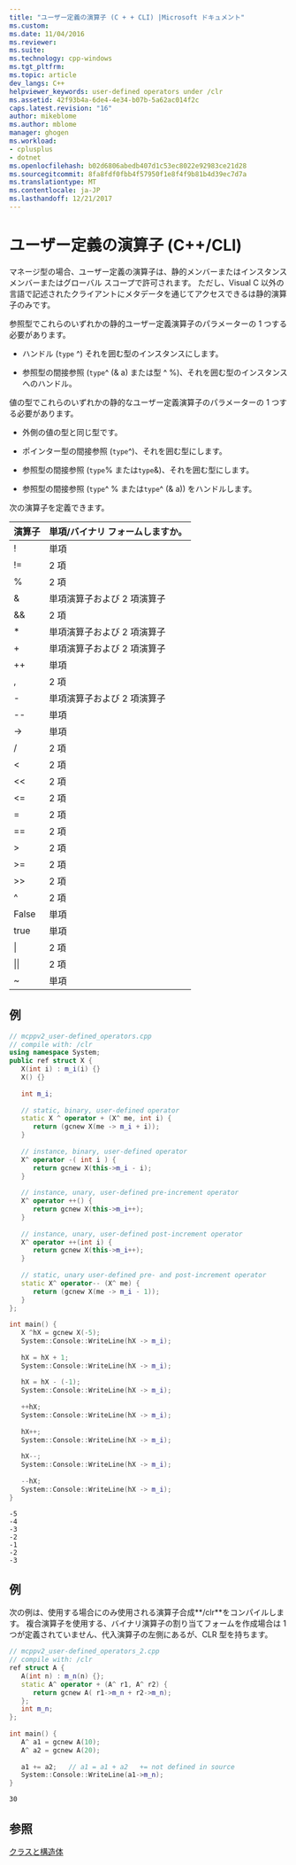 ```yaml
---
title: "ユーザー定義の演算子 (C + + CLI) |Microsoft ドキュメント"
ms.custom: 
ms.date: 11/04/2016
ms.reviewer: 
ms.suite: 
ms.technology: cpp-windows
ms.tgt_pltfrm: 
ms.topic: article
dev_langs: C++
helpviewer_keywords: user-defined operators under /clr
ms.assetid: 42f93b4a-6de4-4e34-b07b-5a62ac014f2c
caps.latest.revision: "16"
author: mikeblome
ms.author: mblome
manager: ghogen
ms.workload:
- cplusplus
- dotnet
ms.openlocfilehash: b02d6806abedb407d1c53ec8022e92983ce21d28
ms.sourcegitcommit: 8fa8fdf0fbb4f57950f1e8f4f9b81b4d39ec7d7a
ms.translationtype: MT
ms.contentlocale: ja-JP
ms.lasthandoff: 12/21/2017
---
```

# <a name="user-defined-operators-ccli"></a>ユーザー定義の演算子 (C++/CLI)
マネージ型の場合、ユーザー定義の演算子は、静的メンバーまたはインスタンス メンバーまたはグローバル スコープで許可されます。 ただし、Visual C 以外の言語で記述されたクライアントにメタデータを通じてアクセスできるは静的演算子のみです。  
  
 参照型でこれらのいずれかの静的ユーザー定義演算子のパラメーターの 1 つする必要があります。  
  
-   ハンドル (`type` ^) それを囲む型のインスタンスにします。  
  
-   参照型の間接参照 (`type`^ (& a) または型 ^ %)、それを囲む型のインスタンスへのハンドル。  
  
 値の型でこれらのいずれかの静的なユーザー定義演算子のパラメーターの 1 つする必要があります。  
  
-   外側の値の型と同じ型です。  
  
-   ポインター型の間接参照 (`type`^)、それを囲む型にします。  
  
-   参照型の間接参照 (`type`% または`type`&)、それを囲む型にします。  
  
-   参照型の間接参照 (`type`^ % または`type`^ (& a)) をハンドルします。  
  
 次の演算子を定義できます。  
  
|演算子|単項/バイナリ フォームしますか。|  
|--------------|--------------------------|  
|!|単項|  
|!=|2 項|  
|%|2 項|  
|&|単項演算子および 2 項演算子|  
|&&|2 項|  
|*|単項演算子および 2 項演算子|  
|+|単項演算子および 2 項演算子|  
|++|単項|  
|,|2 項|  
|-|単項演算子および 2 項演算子|  
|--|単項|  
|->|単項|  
|/|2 項|  
|<|2 項|  
|<<|2 項|  
|\<=|2 項|  
|=|2 項|  
|==|2 項|  
|>|2 項|  
|>=|2 項|  
|>>|2 項|  
|^|2 項|  
|False|単項|  
|true|単項|  
|&#124;|2 項|  
|&#124;&#124;|2 項|  
|~|単項|  
  
## <a name="example"></a>例  
  
```cpp  
// mcppv2_user-defined_operators.cpp  
// compile with: /clr  
using namespace System;  
public ref struct X {  
   X(int i) : m_i(i) {}  
   X() {}  
  
   int m_i;  
  
   // static, binary, user-defined operator  
   static X ^ operator + (X^ me, int i) {  
      return (gcnew X(me -> m_i + i));  
   }  
  
   // instance, binary, user-defined operator  
   X^ operator -( int i ) {  
      return gcnew X(this->m_i - i);  
   }  
  
   // instance, unary, user-defined pre-increment operator  
   X^ operator ++() {  
      return gcnew X(this->m_i++);  
   }  
  
   // instance, unary, user-defined post-increment operator  
   X^ operator ++(int i) {  
      return gcnew X(this->m_i++);  
   }  
  
   // static, unary user-defined pre- and post-increment operator  
   static X^ operator-- (X^ me) {  
      return (gcnew X(me -> m_i - 1));  
   }  
};  
  
int main() {  
   X ^hX = gcnew X(-5);  
   System::Console::WriteLine(hX -> m_i);  
  
   hX = hX + 1;  
   System::Console::WriteLine(hX -> m_i);  
  
   hX = hX - (-1);  
   System::Console::WriteLine(hX -> m_i);  
  
   ++hX;  
   System::Console::WriteLine(hX -> m_i);  
  
   hX++;  
   System::Console::WriteLine(hX -> m_i);  
  
   hX--;  
   System::Console::WriteLine(hX -> m_i);  
  
   --hX;  
   System::Console::WriteLine(hX -> m_i);  
}  
```  
  
```Output  
-5  
-4  
-3  
-2  
-1  
-2  
-3  
```  
  
## <a name="example"></a>例  
 次の例は、使用する場合にのみ使用される演算子合成**/clr**をコンパイルします。 複合演算子を使用する、バイナリ演算子の割り当てフォームを作成場合は 1 つが定義されていません、代入演算子の左側にあるが、CLR 型を持ちます。  
  
```cpp  
// mcppv2_user-defined_operators_2.cpp  
// compile with: /clr  
ref struct A {  
   A(int n) : m_n(n) {};  
   static A^ operator + (A^ r1, A^ r2) {  
      return gcnew A( r1->m_n + r2->m_n);  
   };  
   int m_n;  
};  
  
int main() {  
   A^ a1 = gcnew A(10);  
   A^ a2 = gcnew A(20);  
  
   a1 += a2;   // a1 = a1 + a2   += not defined in source  
   System::Console::WriteLine(a1->m_n);  
}  
```  
  
```Output  
30  
```  
  
## <a name="see-also"></a>参照  
 [クラスと構造体](../windows/classes-and-structs-cpp-component-extensions.md)